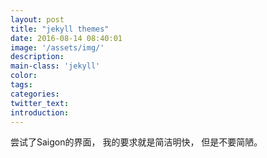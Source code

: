 ```yaml
---
layout: post
title: "jekyll themes"
date: 2016-08-14 08:40:01
image: '/assets/img/'
description:
main-class: 'jekyll'
color:
tags:
categories:
twitter_text:
introduction:
---
```


尝试了Saigon的界面，
我的要求就是简洁明快，
但是不要简陋。
